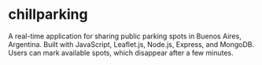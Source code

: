 # chillparking
A real-time application for sharing public parking spots in Buenos Aires, Argentina. Built with JavaScript, Leaflet.js, Node.js, Express, and MongoDB. Users can mark available spots, which disappear after a few minutes.
